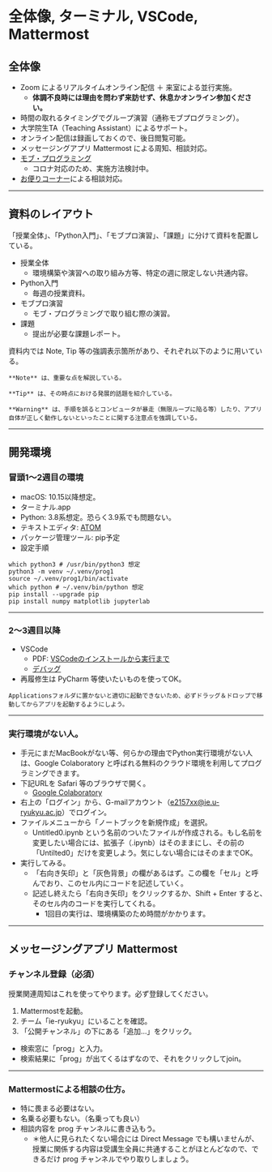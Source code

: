 # 全体像, ターミナル, VSCode, Mattermost

## 全体像
- Zoom によるリアルタイムオンライン配信 ＋ 来室による並行実施。
  - **体調不良時には理由を問わず来訪せず、休息かオンライン参加ください。**
- 時間の取れるタイミングでグループ演習（通称モブプログラミング）。
- 大学院生TA（Teaching Assistant）によるサポート。
- オンライン配信は録画しておくので、後日閲覧可能。
- メッセージングアプリ Mattermost による周知、相談対応。
- [モブ・プログラミング](./exercise/howto)
  - コロナ対応のため、実施方法検討中。
- [お便りコーナー](https://docs.google.com/forms/d/e/1FAIpQLScA5N4Or3V-SJH6o0Qvs6M58PnpyhdQWbduiGS46sHJFd7n3w/viewform?usp=sf_link)による相談対応。

---
## 資料のレイアウト
「授業全体」、「Python入門」、「モブプロ演習」、「課題」に分けて資料を配置している。
- 授業全体
  - 環境構築や演習への取り組み方等、特定の週に限定しない共通内容。
- Python入門
  - 毎週の授業資料。
- モブプロ演習
  - モブ・プログラミングで取り組む際の演習。
- 課題
  - 提出が必要な課題レポート。

資料内では Note, Tip 等の強調表示箇所があり、それぞれ以下のように用いている。

```{note}
**Note** は、重要な点を解説している。
```

```{tip}
**Tip** は、その時点における発展的話題を紹介している。
```

```{warning}
**Warning** は、手順を誤るとコンピュータが暴走（無限ループに陥る等）したり、アプリ自体が正しく動作しないといったことに関する注意点を強調している。
```

---
## 開発環境
### 冒頭1〜2週目の環境
- macOS: 10.15以降想定。
- ターミナル.app
- Python: 3.8系想定。恐らく3.9系でも問題ない。
- テキストエディタ: [ATOM](https://atom.io)
- パッケージ管理ツール: pip予定
- 設定手順
```shell
which python3 # /usr/bin/python3 想定
python3 -m venv ~/.venv/prog1
source ~/.venv/prog1/bin/activate
which python # ~/.venv/bin/python 想定
pip install --upgrade pip
pip install numpy matplotlib jupyterlab
```

---
### 2〜3週目以降
- VSCode
  - PDF: <a href="http://ie.u-ryukyu.ac.jp/~tnal/2021/prog1/vscode.pdf" target="_blank">VSCodeのインストールから実行まで</a>
  - [デバッグ](./debug)
- 再履修生は PyCharm 等使いたいものを使ってOK。

```{warning}
Applicationsフォルダに置かないと適切に起動できないため、必ずドラッグ＆ドロップで移動してからアプリを起動するようにしよう。
```

---
### 実行環境がない人。
- 手元にまだMacBookがない等、何らかの理由でPython実行環境がない人は、Google Colaboratory と呼ばれる無料のクラウド環境を利用してプログラミングできます。
- 下記URLを Safari 等のブラウザで開く。
  - [Google Colaboratory](https://colab.research.google.com/notebooks/welcome.ipynb?hl=ja)
- 右上の「ログイン」から、G-mailアカウント（e2157xx@ie.u-ryukyu.ac.jp）でログイン。
- ファイルメニューから「ノートブックを新規作成」を選択。
  - Untitled0.ipynb という名前のついたファイルが作成される。もし名前を変更したい場合には、拡張子（.ipynb）はそのままにし、その前の「Untilted0」だけを変更しよう。気にしない場合にはそのままでOK。
- 実行してみる。
  - 「右向き矢印」と「灰色背景」の欄があるはず。この欄を「セル」と呼んでおり、このセル内にコードを記述していく。
  - 記述し終えたら「右向き矢印」をクリックするか、Shift + Enter すると、　そのセル内のコードを実行してくれる。
    - 1回目の実行は、環境構築のため時間がかかります。

---
## メッセージングアプリ Mattermost
### チャンネル登録（必須）
授業関連周知はこれを使ってやります。必ず登録してください。

1. Mattermostを起動。
2. チーム「ie-ryukyu」にいることを確認。
3. 「公開チャンネル」の下にある「追加...」をクリック。
  - 検索窓に「prog」と入力。
  - 検索結果に「prog」が出てくるはずなので、それをクリックしてjoin。

---
### Mattermostによる相談の仕方。
- 特に畏まる必要はない。
- 名乗る必要もない。（名乗っても良い）
- 相談内容を prog チャンネルに書き込もう。
  - ＊他人に見られたくない場合には Direct Message でも構いませんが、授業に関係する内容は受講生全員に共通することがほとんどなので、できるだけ prog チャンネルでやり取りしましょう。
